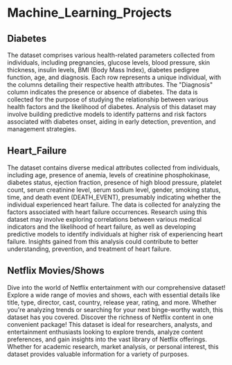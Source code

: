 # Machine_Learning_Projects

Diabetes
--
The dataset comprises various health-related parameters collected from individuals, including pregnancies, glucose levels, blood pressure, skin thickness, insulin levels, BMI (Body Mass Index), diabetes pedigree function, age, and diagnosis. Each row represents a unique individual, with the columns detailing their respective health attributes. The "Diagnosis" column indicates the presence or absence of diabetes.
The data is collected for the purpose of studying the relationship between various health factors and the likelihood of diabetes. Analysis of this dataset may involve building predictive models to identify patterns and risk factors associated with diabetes onset, aiding in early detection, prevention, and management strategies.

Heart_Failure
---
The dataset contains diverse medical attributes collected from individuals, including age, presence of anemia, levels of creatinine phosphokinase, diabetes status, ejection fraction, presence of high blood pressure, platelet count, serum creatinine level, serum sodium level, gender, smoking status, time, and death event (DEATH_EVENT), presumably indicating whether the individual experienced heart failure.
The data is collected for analyzing the factors associated with heart failure occurrences. Research using this dataset may involve exploring correlations between various medical indicators and the likelihood of heart failure, as well as developing predictive models to identify individuals at higher risk of experiencing heart failure. Insights gained from this analysis could contribute to better understanding, prevention, and treatment of heart failure.

Netflix Movies/Shows
--
Dive into the world of Netflix entertainment with our comprehensive dataset! Explore a wide range of movies and shows, each with essential details like title, type, director, cast, country, release year, rating, and more. Whether you're analyzing trends or searching for your next binge-worthy watch, this dataset has you covered. Discover the richness of Netflix content in one convenient package!
This dataset is ideal for researchers, analysts, and entertainment enthusiasts looking to explore trends, analyze content preferences, and gain insights into the vast library of Netflix offerings. Whether for academic research, market analysis, or personal interest, this dataset provides valuable information for a variety of purposes.
